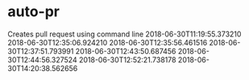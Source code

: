 # auto-pr
Creates pull request using command line
2018-06-30T11:19:55.373210
2018-06-30T12:35:06.924210
2018-06-30T12:35:56.461516
2018-06-30T12:37:51.793991
2018-06-30T12:43:50.687456
2018-06-30T12:44:56.327524
2018-06-30T12:52:21.738178
2018-06-30T14:20:38.562656
